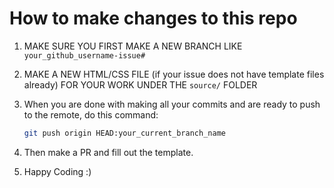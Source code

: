 # How to make changes to this repo

1. MAKE SURE YOU FIRST MAKE A NEW BRANCH LIKE `your_github_username-issue#`
2. MAKE A NEW HTML/CSS FILE (if your issue does not have template files already) FOR YOUR WORK UNDER THE `source/` FOLDER
3. When you are done with making all your commits and are ready to push to the remote, do this command:

   ```bash
   git push origin HEAD:your_current_branch_name
   ```

4. Then make a PR and fill out the template.
5. Happy Coding :)
